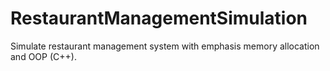 # RestaurantManagementSimulation
Simulate restaurant management system with emphasis memory allocation and OOP (C++).
